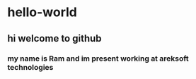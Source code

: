 # hello-world
## hi welcome to github
### my name is Ram and im present working at areksoft technologies
